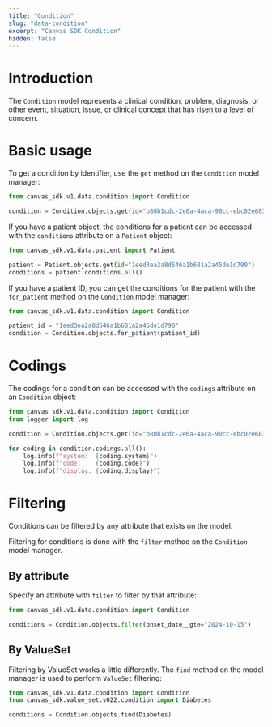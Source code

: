 ```yaml
---
title: "Condition"
slug: "data-condition"
excerpt: "Canvas SDK Condition"
hidden: false
---
```


# Introduction

The `Condition` model represents a clinical condition, problem, diagnosis, or other event, situation, issue, or clinical concept that has risen to a level of concern.

# Basic usage

To get a condition by identifier, use the `get` method on the `Condition` model manager:

```python
from canvas_sdk.v1.data.condition import Condition

condition = Condition.objects.get(id="b80b1cdc-2e6a-4aca-90cc-ebc02e683f35")
```

If you have a patient object, the conditions for a patient can be accessed with the `conditions` attribute on a `Patient` object:

```python
from canvas_sdk.v1.data.patient import Patient

patient = Patient.objects.get(id="1eed3ea2a8d546a1b681a2a45de1d790")
conditions = patient.conditions.all()
```

If you have a patient ID, you can get the conditions for the patient with the `for_patient` method on the `Condition` model manager:

```python
from canvas_sdk.v1.data.condition import Condition

patient_id = "1eed3ea2a8d546a1b681a2a45de1d790"
condition = Condition.objects.for_patient(patient_id)
```

# Codings

The codings for a condition can be accessed with the `codings` attribute on an `Condition` object:

```python
from canvas_sdk.v1.data.condition import Condition
from logger import log

condition = Condition.objects.get(id="b80b1cdc-2e6a-4aca-90cc-ebc02e683f35")

for coding in condition.codings.all():
    log.info(f"system:  {coding.system}")
    log.info(f"code:    {coding.code}")
    log.info(f"display: {coding.display}")
```

# Filtering

Conditions can be filtered by any attribute that exists on the model.

Filtering for conditions is done with the `filter` method on the `Condition` model manager.

## By attribute

Specify an attribute with `filter` to filter by that attribute:

```python
from canvas_sdk.v1.data.condition import Condition

conditions = Condition.objects.filter(onset_date__gte="2024-10-15")
```

## By ValueSet

Filtering by ValueSet works a little differently. The `find` method on the model manager is used to perform `ValueSet` filtering:

```python
from canvas_sdk.v1.data.condition import Condition
from canvas_sdk.value_set.v022.condition import Diabetes

conditions = Condition.objects.find(Diabetes)
```
